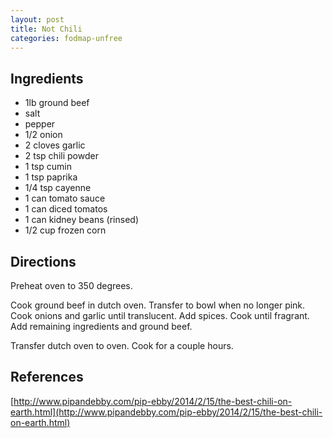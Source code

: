 ```yaml
---
layout: post
title: Not Chili
categories: fodmap-unfree
---
```


## Ingredients

* 1lb ground beef
* salt
* pepper
* 1/2 onion
* 2 cloves garlic
* 2 tsp chili powder
* 1 tsp cumin
* 1 tsp paprika
* 1/4 tsp cayenne
* 1 can tomato sauce
* 1 can diced tomatos
* 1 can kidney beans (rinsed)
* 1/2 cup frozen corn

## Directions

Preheat oven to 350 degrees.

Cook ground beef in dutch oven. Transfer to bowl when no longer pink. Cook onions and garlic until translucent. Add spices. Cook until fragrant. Add remaining ingredients and ground beef.

Transfer dutch oven to oven. Cook for a couple hours.

## References

[http://www.pipandebby.com/pip-ebby/2014/2/15/the-best-chili-on-earth.html](http://www.pipandebby.com/pip-ebby/2014/2/15/the-best-chili-on-earth.html)
